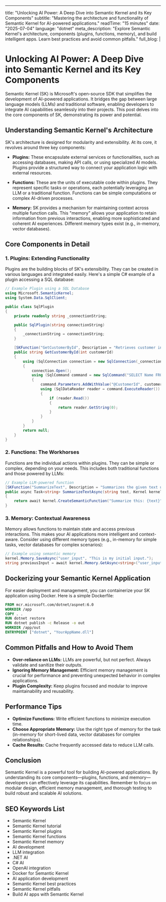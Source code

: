 ---
title: "Unlocking AI Power: A Deep Dive into Semantic Kernel and its Key Components"
subtitle: "Mastering the architecture and functionality of Semantic Kernel for AI-powered applications."
readTime: "15 minutes"
date: "2025-07-04"
language: "dotnet"
meta_description: "Explore Semantic Kernel's architecture, components (plugins, functions, memory), and build intelligent apps. Learn best practices and avoid common pitfalls."
full_blog: |
  # Unlocking AI Power: A Deep Dive into Semantic Kernel and its Key Components

  Semantic Kernel (SK) is Microsoft's open-source SDK that simplifies the development of AI-powered applications.  It bridges the gap between large language models (LLMs) and traditional software, enabling developers to integrate AI capabilities seamlessly into their projects. This post delves into the core components of SK, demonstrating its power and potential.

  ## Understanding Semantic Kernel's Architecture

  SK's architecture is designed for modularity and extensibility.  At its core, it revolves around three key components:

  * **Plugins:** These encapsulate external services or functionalities, such as accessing databases, making API calls, or using specialized AI models.  Plugins provide a structured way to connect your application logic with external resources.

  * **Functions:** These are the units of executable code within plugins. They represent specific tasks or operations, each potentially leveraging an LLM or a traditional function.  Functions can be simple computations or complex AI-driven processes.

  * **Memory:**  SK provides a mechanism for maintaining context across multiple function calls.  This "memory" allows your application to retain information from previous interactions, enabling more sophisticated and coherent AI experiences.  Different memory types exist (e.g., in-memory, vector databases).

  ## Core Components in Detail

  ### 1. Plugins: Extending Functionality

  Plugins are the building blocks of SK's extensibility.  They can be created in various languages and integrated easily.  Here's a simple C# example of a plugin accessing a SQL database:


  ```csharp
  // Example Plugin using a SQL Database
  using Microsoft.SemanticKernel;
  using System.Data.SqlClient;

  public class SqlPlugin
  {
      private readonly string _connectionString;

      public SqlPlugin(string connectionString)
      {
          _connectionString = connectionString;
      }

      [SKFunction("GetCustomerById", Description = "Retrieves customer information from the database.")]
      public string GetCustomerById(int customerId)
      {
          using (SqlConnection connection = new SqlConnection(_connectionString))
          {
              connection.Open();
              using (SqlCommand command = new SqlCommand("SELECT Name FROM Customers WHERE CustomerId = @CustomerId", connection))
              {
                  command.Parameters.AddWithValue("@CustomerId", customerId);
                  using (SqlDataReader reader = command.ExecuteReader())
                  {
                      if (reader.Read())
                      {
                          return reader.GetString(0);
                      }
                  }
              }
          }
          return null;
      }
  }
  ```

  ### 2. Functions: The Workhorses

  Functions are the individual actions within plugins. They can be simple or complex, depending on your needs.  This includes both traditional functions and those powered by LLMs:

  ```csharp
  // Example LLM-powered function
  [SKFunction("SummarizeText", Description = "Summarizes the given text using an LLM.")]
  public async Task<string> SummarizeTextAsync(string text, Kernel kernel)
  {
      return await kernel.CreateSemanticFunction("Summarize this: {text}", "gpt-35-turbo").InvokeAsync(text);
  }
  ```

  ### 3. Memory: Contextual Awareness

  Memory allows functions to maintain state and access previous interactions.  This makes your AI applications more intelligent and context-aware.  Consider using different memory types (e.g., in-memory for simple tasks, vector databases for complex scenarios):

  ```csharp
  // Example using semantic memory
  kernel.Memory.SaveAsync("user_input", "This is my initial input.");
  string previousInput = await kernel.Memory.GetAsync<string>("user_input");
  ```

  ## Dockerizing your Semantic Kernel Application

  For easier deployment and management, you can containerize your SK application using Docker.  Here is a simple Dockerfile:

  ```dockerfile
  FROM mcr.microsoft.com/dotnet/aspnet:6.0
  WORKDIR /app
  COPY . .
  RUN dotnet restore
  RUN dotnet publish -c Release -o out
  WORKDIR /app/out
  ENTRYPOINT ["dotnet", "YourAppName.dll"]
  ```


  ## Common Pitfalls and How to Avoid Them

  * **Over-reliance on LLMs:** LLMs are powerful, but not perfect.  Always validate and sanitize their outputs.
  * **Ignoring Memory Management:** Efficient memory management is crucial for performance and preventing unexpected behavior in complex applications.
  * **Plugin Complexity:** Keep plugins focused and modular to improve maintainability and reusability.

  ## Performance Tips

  * **Optimize Functions:** Write efficient functions to minimize execution time.
  * **Choose Appropriate Memory:** Use the right type of memory for the task (in-memory for short-lived data, vector databases for complex relationships).
  * **Cache Results:** Cache frequently accessed data to reduce LLM calls.

  ## Conclusion

  Semantic Kernel is a powerful tool for building AI-powered applications. By understanding its core components—plugins, functions, and memory—developers can effectively leverage its capabilities.  Remember to focus on modular design, efficient memory management, and thorough testing to build robust and scalable AI solutions.


  ## SEO Keywords List

  * Semantic Kernel
  * Semantic Kernel tutorial
  * Semantic Kernel plugins
  * Semantic Kernel functions
  * Semantic Kernel memory
  * AI development
  * LLM integration
  * .NET AI
  * C# AI
  * OpenAI integration
  * Docker for Semantic Kernel
  * AI application development
  * Semantic Kernel best practices
  * Semantic Kernel pitfalls
  * Build AI apps with Semantic Kernel


```